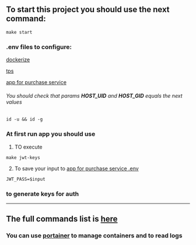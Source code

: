 ## To start this project you should use the next command:

```shell
make start
```

### .env files to configure:
[dockerize](.env)

[tps](./src/tps/.env)

[app for purchase service](./src/app-for-purchasing-service/.env)
###### You should check that params **HOST_UID** and **HOST_GID** equals the next values
```shell
id -u && id -g
```

### At first run app you should use

1. TO execute

```shell
make jwt-keys
```

2. To save your input to [app for purchase service .env](./src/app-for-purchasing-service/.env)

```dotenv
JWT_PASS=$input
```

### to generate keys for auth

___

## The full commands list is [here](./Makefile)

### You can use [portainer](http://localhost:9000) to manage containers and to read logs


